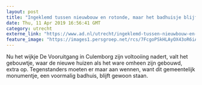 ```yaml
---
layout: post
title: "Ingeklemd tussen nieuwbouw en rotonde, maar het badhuisje blijft!"
date: Thu, 11 Apr 2019 16:56:41 GMT
category: utrecht
externe_link: "https://www.ad.nl/utrecht/ingeklemd-tussen-nieuwbouw-en-rotonde-maar-het-badhuisje-blijft~a5297290/"
feature_image: "https://images1.persgroep.net/rcs/7FcgoPSkHLAyOX43oR6iAbVj25w/diocontent/145323229/_fitwidth/400/?appId=21791a8992982cd8da851550a453bd7f&quality=0.7"
---
```


Nu het wijkje De Vooruitgang in Culemborg zijn voltooiing nadert, valt het gebouwtje, waar de nieuwe huizen als het ware omheen zijn gebouwd, extra op. Tegenstanders moeten er maar aan wennen, want dit gemeentelijk monumentje, een voormalig badhuis, blijft gewoon staan.
